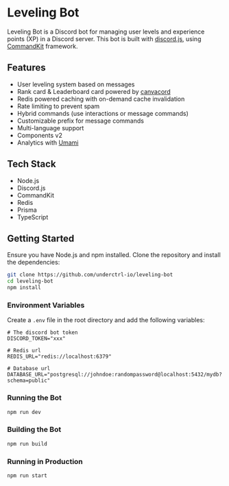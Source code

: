 # Leveling Bot

Leveling Bot is a Discord bot for managing user levels and experience points (XP) in a Discord server. This bot is built with [discord.js](https://discord.js.org), using [CommandKit](https://commandkit.dev) framework.

## Features

- User leveling system based on messages
- Rank card & Leaderboard card powered by [canvacord](https://canvacord.neplex.dev)
- Redis powered caching with on-demand cache invalidation
- Rate limiting to prevent spam
- Hybrid commands (use interactions or message commands)
- Customizable prefix for message commands
- Multi-language support
- Components v2
- Analytics with [Umami](https://umami.is)

## Tech Stack

- Node.js
- Discord.js
- CommandKit
- Redis
- Prisma
- TypeScript

## Getting Started

Ensure you have Node.js and npm installed. Clone the repository and install the dependencies:

```bash
git clone https://github.com/underctrl-io/leveling-bot
cd leveling-bot
npm install
```

### Environment Variables

Create a `.env` file in the root directory and add the following variables:

```env
# The discord bot token
DISCORD_TOKEN="xxx"

# Redis url
REDIS_URL="redis://localhost:6379"

# Database url
DATABASE_URL="postgresql://johndoe:randompassword@localhost:5432/mydb?schema=public"
```

### Running the Bot

```bash
npm run dev
```

### Building the Bot

```bash
npm run build
```

### Running in Production

```bash
npm run start
```
